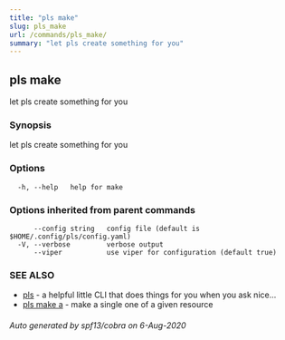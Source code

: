 ```yaml
---
title: "pls make"
slug: pls_make
url: /commands/pls_make/
summary: "let pls create something for you"
---
```

## pls make

let pls create something for you

### Synopsis

let pls create something for you

### Options

```
  -h, --help   help for make
```

### Options inherited from parent commands

```
      --config string   config file (default is $HOME/.config/pls/config.yaml)
  -V, --verbose         verbose output
      --viper           use viper for configuration (default true)
```

### SEE ALSO

* [pls](/commands/pls/)	 - a helpful little CLI that does things for you when you ask nice...
* [pls make a](/commands/pls_make_a/)	 - make a single one of a given resource

###### Auto generated by spf13/cobra on 6-Aug-2020
